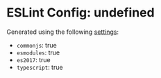 # ESLint Config: undefined

Generated using the following [settings](https://github.com/wildpeaks/packages-eslint-config#readme):

- `commonjs`: true
- `esmodules`: true
- `es2017`: true
- `typescript`: true
	